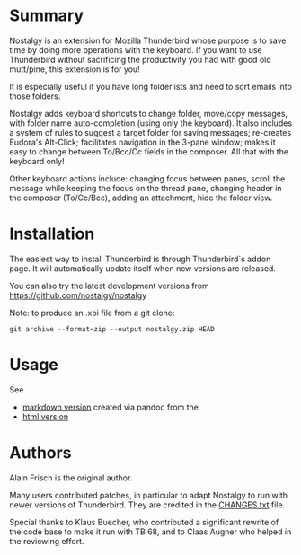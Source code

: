 Summary
=======

Nostalgy is an extension for Mozilla Thunderbird whose purpose is to
save time by doing more operations with the keyboard. If you want to
use Thunderbird without sacrificing the productivity you had with good
old mutt/pine, this extension is for you!

It is especially useful if you have long folderlists and need to sort emails 
into those folders.

Nostalgy adds keyboard shortcuts to change folder, move/copy messages,
with folder name auto-completion (using only the keyboard).  It also
includes a system of rules to suggest a target folder for saving
messages; re-creates Eudora's Alt-Click; facilitates navigation in the
3-pane window; makes it easy to change between To/Bcc/Cc fields in the
composer. All that with the keyboard only!

Other keyboard actions include: changing focus between panes, scroll
the message while keeping the focus on the thread pane, changing
header in the composer (To/Cc/Bcc), adding an attachment, hide the
folder view.


Installation
============

The easiest way to install Thunderbird is through  Thunderbird`s addon page. It
will automatically update itself when new versions are released.

You can also try the latest development versions from https://github.com/nostalgy/nostalgy


Note: to produce an .xpi file from a git clone:

    git archive --format=zip --output nostalgy.zip HEAD


Usage
=======

See
- [markdown version](chrome/content/about.md) created via pandoc from the
- [html version](chrome/content/about.xhtml)


Authors
=======

Alain Frisch is the original author.

Many users contributed patches, in particular to adapt Nostalgy to run
with newer versions of Thunderbird.  They are credited in the [CHANGES.txt](CHANGES.txt) file.

Special thanks to Klaus Buecher, who contributed a significant rewrite of the code base
to make it run with TB 68, and to Claas Augner who helped in the reviewing effort.
